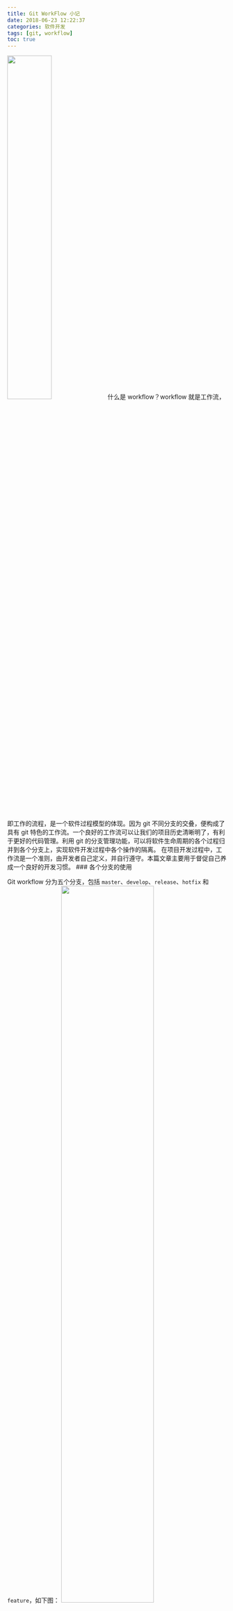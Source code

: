 ```yaml
---
title: Git WorkFlow 小记
date: 2018-06-23 12:22:37
categories: 软件开发
tags: [git, workflow]
toc: true
---
```

<img src="http://home.cs-tao.cc/github-content/contents/blog/image/others/22.png" width="45%" height="45%">
什么是 workflow？workflow 就是工作流，即工作的流程，是一个软件过程模型的体现。因为 git 不同分支的交叠，便构成了具有 git 特色的工作流。一个良好的工作流可以让我们的项目历史清晰明了，有利于更好的代码管理。利用 git 的分支管理功能，可以将软件生命周期的各个过程归并到各个分支上，实现软件开发过程中各个操作的隔离。
在项目开发过程中，工作流是一个准则，由开发者自己定义，并自行遵守。本篇文章主要用于督促自己养成一个良好的开发习惯。
<!-- more -->
### 各个分支的使用

Git workflow 分为五个分支，包括 `master`、`develop`、`release`、`hotfix` 和 `feature`，如下图：
<img src="http://home.cs-tao.cc/github-content/contents/blog/image/others/21.png" width="65%" height="65%">

#### 长期分支

在代码的中央仓库一直存在两个主要分支：`master` 和 `develop`。

其他仓库(非中央仓库)的这两个分支应当始终和中央仓库保持一致，在每次向中央仓库的对应分支合并时，应当先确认中央仓库的对应分支(下面简称中央分支)没有新的提交，如果有新的提交，应当先把本分支的`基`设置为中央分支的最新提交，即使用 `rebase` 将中央分支与本分支合并，再将本分支合并(merge)到中央分支。
- `master` 用于管理发布版本，每次 commit (其他分支向它合并形成的 merge commit)应当对应一个 Tag，也就是形成一个发布版。
- `develop` 用于管理开发版本，所有的开发都会汇总到这个分支。

#### 短期分支

短期分支可以同时存在多个(当然命名不能重复)，每个分支使用完应当被删除掉，包括`release`、`hotfix` 和 `feature`。
- `release` 用于在正式发布之前的预发布版本，在这个版本中的提交都应当是修复 Bug，不能在本分支上开发新的功能。本分支应当从 `develop` 检出，Bug 修复之后合并(merge)到 `develop` 和 `master`。
- `feature` 用于新功能的开发，可以有多个。本分支应当从 `develop` 分支检出，功能开发完成后合并(merge)到 `develop`。
> 在 `release` 和 `feature` 两个分支的开发过程中，如果 `develop` 分支有更新，可以选择不合并 `develop`，如果一定要合并。应当使用 `git rebase` 进行合并，即将 `feature` 的`基`和 `develop` 的最新提交保持一致。

- `hotfix` 用于在版本发布之后的紧急 Bug 修复。本分支应当从 `master` 分支检出，在 Bug 修复之后直接合并(merge)到 `master` 和 `develop`。

### 合并命令

合并命令分为 merge 命令和 rebase 命令，在没有特别说明的情况下的合并命令一般指 merge 命令。

#### Merge 命令

Merge 命令可以让两个分支合并，但可能产生合并提交(merge commit)，在项目中一般都会使用 merge 命令进行分支的合并，但如果在某些情况下不想产生合并提交，则不应该使用这个命令。以将 `feature-1` 合并到 `develop` 为例：
```bash
# 切换到 develop 分支
git checkout develop
# 策略合并 feature 分支
git merge --no-ff feature-1
# 删除原分支
git branch -d feature-1
# 推送 develop 分支到远程仓库
git push origin develop
```

#### Rebase 命令

Rebase 命令和它的字面意思一样，会改变该分支的`基`，它会将该分支的`基`变为另一个分支的最新的提交，`基`是一个分支在另一个分支中分叉后的的第一个提交。rebase 命令不会像 merge 命令那样产生合并提交，它会通过移动一个分支在另一个分支上分叉后的所有提交，形成一个完美的线性历史。例如，在 `feature-1` 的开发过程中需要将 `develop` 合并，但不希望合并提交的产生，便可以使用 rebase 命令：
```bash
# 如果不在 feature-1 分支，切换到 feature-1 分支
git checkout feature-1
# 合并(rebase) develop 分支
git rebase develop
```

如果 `feature` 分支的提交太乱(比如有很多 *Fix bug*)，可以使用交互式 rebase 命令对 `feature` 分支的提交进行重构：
```bash
# 如果不在 feature-1 分支，切换到 feature-1 分支
git checkout feature-1
# 交互式合并(rebase) develop 分支
git rebase -i develop
```
使用 `-i` 参数可以启动交互式的 rebase，它会打开一个文本编辑器，显示所有被移动的提交:
```bash
pick 34b6aca 这是 feature 分支的第一次提交
pick 2bb57ac 修复第一次提交的 Bug
pick 233dc11 添加一个新功能
```
我们可以对这段代码进行编辑：
```bash
pick 34b6aca 这是 feature 分支的第一次提交
fixup 2bb57ac 修复第一次提交的 Bug
pick 233dc11 添加一个新功能
```
这样在最终形成的 `feature` 分支中便不会显示 `2bb57ac` 这次提交了(和之前的提交合并为一个新的提交)。当我们打开交互式 rebase 的时候，在注释里还可以看到其它功能的说明，利用这些功能我们可以随意地更改提交历史

拉取并合并远程分支时使用 rebase 命令可以避免可能产生的合并提交：
```bash
# 采用 rebase 命令拉取并合并远程分支
git pull origin develop --rebase
```
因为 `git pull` 命令是 `git fetch` 命令和 `git merge` 命令的语法糖，加上 `--rebase` 参数会使合并过程采用 rebase 命令合并。

#### 合并提交的产生

合并提交(merge commit)可以将一个分支上的多个提交整合为一个，然后合并到另一个分支。如果两个分支没有出现分叉，这两个分支的合并是不会产生合并提交的。如果出现了分叉，它们的的合并(merge)一定会产生合并提交。

### 合并准则

#### 不能反向合并

从上文我们可以看出，git workflow 中的五个分支是有一定服务关系的，其服务关系如下：
- `feature` -> `develop`
- `release` -> `develop` & `master`
- `develop` -> `master`
- `hotfix` -> `develop` & `master`

在团队协作时，会有一定的服务关系，一般是非中心仓库的分支为中心仓库的分支服务。

这里提到的**不能反向合并**即不能把被服务分支合并(merge)到服务分支(例如不能将 `develop` 合并到 `feature`)。当然，如果在开发过程中一定要反向合并，应当使用 rebase 合并。

#### 采用策略合并

在[Merge 命令](#Merge 命令)中我们使用了 `--no-ff` 参数，这会让 git 的合并(merge)操作不采用 `Fast-Forward` 的合并方式，而是采用策略合并，这样的合并可以保留分支间的合并历史，如下图：
<img src="http://home.cs-tao.cc/github-content/contents/blog/image/others/20.png" width="65%" height="65%">

#### 在 GitHub 上 Review

GitHub 提供的 Pull Request (简称“PR”)为我们提供了很好的代码合并的工具，开发者可以通过 PR 向自己的仓库或其他协助者的仓库发起合并请求。而且在这个合并请求中，我们可以对每次提交的具体内容和文件的更改情况进行 Review。例如我们可以在 GitHub 上执行 `release` 分支向 `master` 和 `develop` 分支的合并，并且在合并完成后添加发布版本到 GitHub 上。

### 参考文章

1. [简介我的 Git Work Flow](http://zhoulingyu.com/2017/05/08/Git-Work-Flow/)
1. [Git 三大特色之 WorkFlow](https://blog.csdn.net/qq_32452623/article/details/78905181)
